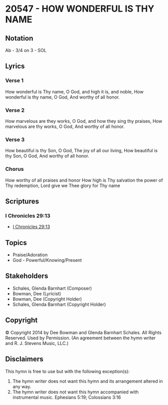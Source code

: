 # 20547 - HOW WONDERFUL IS THY NAME

## Notation

Ab - 3/4 on 3 - SOL

## Lyrics

### Verse 1

How wonderful is Thy name, O God, and high it is, and noble, How wonderful is thy name, O God, And worthy of all honor.

### Verse 2

How marvelous are they works, O God, and how they sing thy praises, How marvelous are thy works, O God, And worthy of all honor.

### Verse 3

How beautiful is thy Son, O God, The joy of all our living, How beautiful is thy Son, O God, And worthy of all honor.

### Chorus

How worthy of all praises and honor How high is Thy salvation the power of Thy redemption, Lord give we Thee glory for Thy name


## Scriptures

### I Chronicles 29:13

- [I Chronicles 29:13](https://www.biblegateway.com/passage/?search=I%20Chronicles%2029%3A13)


## Topics

- Praise/Adoration
- God - Powerful/Knowing/Present

## Stakeholders

- Schales, Glenda Barnhart (Composer)
- Bowman, Dee (Lyricist)
- Bowman, Dee (Copyright Holder)
- Schales, Glenda Barnhart (Copyright Holder)

## Copyright

© Copyright 2014 by Dee Bowman and Glenda Barnhart Schales. All Rights Reserved. Used by Permission.
(An agreement between the hymn writer and R. J. Stevens Music, LLC.)

## Disclaimers

This hymn is free to use but with the following exception(s):
1. The hymn writer does not want this hymn and its arrangement altered in any way.
2. The hymn writer does not want this hymn accompanied with instrumental music.
Ephesians 5:19; Colossians 3:16

